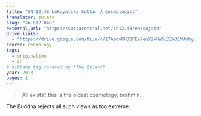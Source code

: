 ```yaml
---
title: "SN 12.48 Lokāyatika Sutta: A Cosmologist"
translator: sujato
slug: "sn.012.048"
external_url: "https://suttacentral.net/sn12.48/en/sujato"
drive_links:
  - "https://drive.google.com/file/d/17AaqvRHJOFEx7ewX2xHw5L3Ew31WAmhy/view?usp=drivesdk"
course: cosmology
tags:
  - origination
  - sn
# nibbana tag covered by *The Island*
year: 2018
pages: 1
---
```


> ‘All exists’: this is the oldest cosmology, brahmin.

The Buddha rejects all such views as too extreme.
